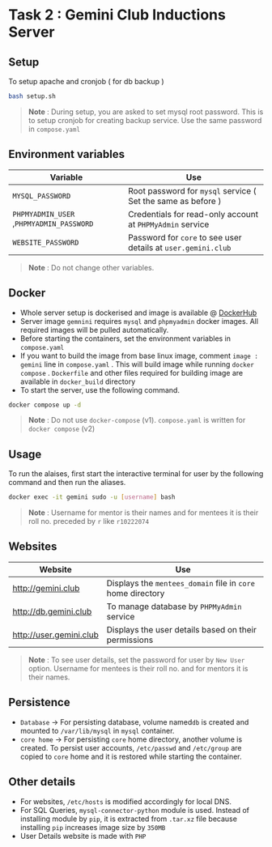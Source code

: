 # Task 2 : Gemini Club Inductions Server

## Setup
To setup apache and cronjob ( for db backup )
```sh
bash setup.sh
```
> __Note__ : During setup, you are asked to set mysql root password. This is to setup cronjob for creating backup service. Use the same password in `compose.yaml` 

## Environment variables
|Variable|Use|
| ------ | ------ |
| `MYSQL_PASSWORD` | Root password for `mysql` service ( Set the same as before ) |
| `PHPMYADMIN_USER` ,`PHPMYADMIN_PASSWORD` | Credentials for read-only account at `PHPMyAdmin` service |
| `WEBSITE_PASSWORD` | Password for `core` to see user details at `user.gemini.club` |
>__Note__ : Do not change other variables.

## Docker
- Whole server setup is dockerised and image is available @ [DockerHub](https://hub.docker.com/r/revanth7733/gemini)
- Server image `gemnini` requires `mysql` and `phpmyadmin` docker images. All required images will be pulled automatically. 
- Before starting the containers, set the environment variables in `compose.yaml`
- If you want to build the image from base linux image, comment `image : gemini` line in `compose.yaml` . This will build image while running `docker compose` .  `Dockerfile` and other files required for building image are available in `docker_build` directory
- To start the server, use the following command.
```sh
docker compose up -d
```
>__Note__ : Do not use `docker-compose` (v1). `compose.yaml`  is written for `docker compose` (v2)


## Usage
To run the alaises, first start the interactive terminal for user by the following command and then run the aliases.
```sh
docker exec -it gemini sudo -u [username] bash
```
>__Note__ : Username for mentor is their names and for mentees it is their roll no. preceded by `r` like `r10222074` 

## Websites
|Website|Use|
| ------ | ------ |
| http://gemini.club | Displays the `mentees_domain` file in `core`  home directory |
| http://db.gemini.club | To manage database by `PHPMyAdmin` service |
| http://user.gemini.club | Displays the user details based on their permissions | 
>__Note__ : To see user details, set the password for user by `New User` option. Username for mentees is their roll no. and for mentors it is their names.


## Persistence
- `Database` -> For persisting database, volume named`db` is created and mounted to `/var/lib/mysql` in `mysql` container.
- `core home` -> For persisting `core` home directory, another volume is created. To persist user accounts, `/etc/passwd` and `/etc/group` are copied to `core` home and it is restored while starting the container.

## Other details
- For websites, `/etc/hosts` is modified accordingly for local DNS.
- For SQL Queries, `mysql-connector-python` module is used. Instead of installing module by `pip`, it is extracted from `.tar.xz` file because installing `pip` increases image size by `350MB`
- User Details website is made with `PHP` 

